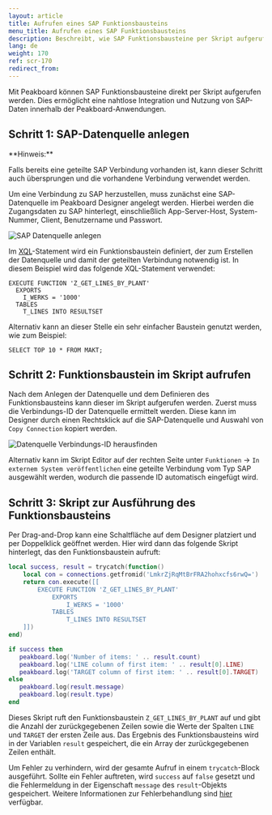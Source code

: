 ```yaml
---
layout: article
title: Aufrufen eines SAP Funktionsbausteins
menu_title: Aufrufen eines SAP Funktionsbausteins
description: Beschreibt, wie SAP Funktionsbausteine per Skript aufgerufen werden können.
lang: de
weight: 170
ref: scr-170
redirect_from:
---
```


Mit Peakboard können SAP Funktionsbausteine direkt per Skript aufgerufen werden. Dies ermöglicht eine nahtlose Integration und Nutzung von SAP-Daten innerhalb der Peakboard-Anwendungen.

## Schritt 1: SAP-Datenquelle anlegen
<div class="box-tip" markdown="1">
**Hinweis:**

Falls bereits eine geteilte SAP Verbindung vorhanden ist, kann dieser Schritt auch übersprungen und die vorhandene Verbindung verwendet werden.
</div>

Um eine Verbindung zu SAP herzustellen, muss zunächst eine SAP-Datenquelle im Peakboard Designer angelegt werden. Hierbei werden die Zugangsdaten zu SAP hinterlegt, einschließlich App-Server-Host, System-Nummer, Client, Benutzername und Passwort.

![SAP Datenquelle anlegen](/assets/images/scripting/Scripting_Beispiele/sap/en-create-sap-datasource.png)

Im [XQL](https://help.peakboard.com/data_sources/SAP/de-xql.html)-Statement wird ein Funktionsbaustein definiert, der zum Erstellen der Datenquelle und damit der geteilten Verbindung notwendig ist. In diesem Beispiel wird das folgende XQL-Statement verwendet:

```abap
EXECUTE FUNCTION 'Z_GET_LINES_BY_PLANT'
  EXPORTS
    I_WERKS = '1000'
  TABLES
    T_LINES INTO RESULTSET
```

Alternativ kann an dieser Stelle ein sehr einfacher Baustein genutzt werden, wie zum Beispiel:

```abap
SELECT TOP 10 * FROM MAKT;
```

## Schritt 2: Funktionsbaustein im Skript aufrufen
Nach dem Anlegen der Datenquelle und dem Definieren des Funktionsbausteins kann dieser im Skript aufgerufen werden. Zuerst muss die Verbindungs-ID der Datenquelle ermittelt werden. Diese kann im Designer durch einen Rechtsklick auf die SAP-Datenquelle und Auswahl von `Copy Connection` kopiert werden.

![Datenquelle Verbindungs-ID herausfinden](/assets/images/scripting/Scripting_Beispiele/sap/copy-connection-id.png)

Alternativ kann im Skript Editor auf der rechten Seite unter `Funktionen` -> `In externem System veröffentlichen` eine geteilte Verbindung vom Typ SAP ausgewählt werden, wodurch die passende ID automatisch eingefügt wird.

## Schritt 3: Skript zur Ausführung des Funktionsbausteins
Per Drag-and-Drop kann eine Schaltfläche auf dem Designer platziert und per Doppelklick geöffnet werden. Hier wird dann das folgende Skript hinterlegt, das den Funktionsbaustein aufruft:

```lua
local success, result = trycatch(function()
	local con = connections.getfromid('LmkrZjRqMtBrFRA2hohxcfs6rwQ=')
	return con.execute([[
		EXECUTE FUNCTION 'Z_GET_LINES_BY_PLANT'
  			EXPORTS
    			I_WERKS = '1000'
  			TABLES
    			T_LINES INTO RESULTSET
	]])
end)

if success then
   peakboard.log('Number of items: ' .. result.count)
   peakboard.log('LINE column of first item: ' .. result[0].LINE)
   peakboard.log('TARGET column of first item: ' .. result[0].TARGET)
else
   peakboard.log(result.message)
   peakboard.log(result.type)
end
```

Dieses Skript ruft den Funktionsbaustein `Z_GET_LINES_BY_PLANT` auf und gibt die Anzahl der zurückgegebenen Zeilen sowie die Werte der Spalten `LINE` und `TARGET` der ersten Zeile aus. Das Ergebnis des Funktionsbausteins wird in der Variablen `result` gespeichert, die ein Array der zurückgegebenen Zeilen enthält.

Um Fehler zu verhindern, wird der gesamte Aufruf in einem `trycatch`-Block ausgeführt. Sollte ein Fehler auftreten, wird `success` auf `false` gesetzt und die Fehlermeldung in der Eigenschaft `message` des `result`-Objekts gespeichert. Weitere Informationen zur Fehlerbehandlung sind [hier](https://help.peakboard.com/scripting/Script%20Templates/de-error-handling.html) verfügbar.
